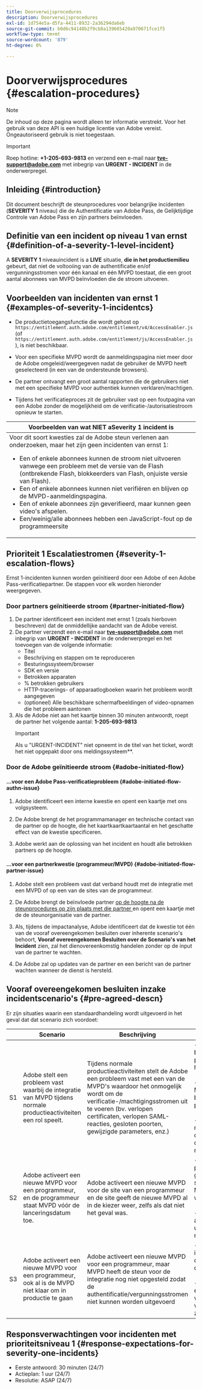 ```yaml
---
title: Doorverwijsprocedures
description: Doorverwijsprocedures
exl-id: 1d754e5a-d5fa-4411-8932-2a36294da6eb
source-git-commit: b0d6c94148b2f9cb8a139685420a970671fce1f5
workflow-type: tm+mt
source-wordcount: '879'
ht-degree: 0%

---
```


# Doorverwijsprocedures {#escalation-procedures}

>[!NOTE]
>
>De inhoud op deze pagina wordt alleen ter informatie verstrekt. Voor het gebruik van deze API is een huidige licentie van Adobe vereist. Ongeautoriseerd gebruik is niet toegestaan.

>[!IMPORTANT]
> 
>Roep hotline: **+1-205-693-9813** en verzend een e-mail naar **tve-support@adobe.com** met inbegrip van **URGENT - INCIDENT** in de onderwerpregel.

## Inleiding {#introduction}

Dit document beschrijft de steunprocedures voor belangrijke incidenten (**SEVERITY 1** niveau) die de Authentificatie van Adobe Pass, de Gelijktijdige Controle van Adobe Pass en zijn partners beïnvloeden.


## Definitie van een incident op niveau 1 van ernst {#definition-of-a-severity-1-level-incident}

A **SEVERITY 1** niveauincident is a **LIVE** situatie, **die in het productiemilieu** gebeurt, dat niet de voltooiing van de authentificatie en/of vergunningsstromen voor één kanaal en één MVPD toestaat, die een groot aantal abonnees van MVPD beïnvloeden die de stroom uitvoeren.


## Voorbeelden van incidenten van ernst 1 {#examples-of-severity-1-incidentcs}

* De productietoegangsfunctie die wordt gehost op `https://entitlement.auth.adobe.com/entitlement/v4/AccessEnabler.js` (of `https://entitlement.auth.adobe.com/entitlement/js/AccessEnabler.js` ), is niet beschikbaar.

* Voor een specifieke MVPD wordt de aanmeldingspagina niet meer door de Adobe omgeleid/weergegeven nadat de gebruiker de MVPD heeft geselecteerd (in een van de ondersteunde browsers).

* De partner ontvangt een groot aantal rapporten die de gebruikers niet met een specifieke MVPD voor authentiek kunnen verklaren/machtigen.

* Tijdens het verificatieproces zit de gebruiker vast op een foutpagina van een Adobe zonder de mogelijkheid om de verificatie-/autorisatiestroom opnieuw te starten.


| Voorbeelden van wat **NIET** aSeverity 1 incident is |
|---|
| Voor dit soort kwesties zal de Adobe steun verlenen aan onderzoeken, maar het zijn geen incidenten van ernst 1:<ul><li>Een of enkele abonnees kunnen de stroom niet uitvoeren vanwege een probleem met de versie van de Flash (ontbrekende Flash, blokkeerders van Flash, onjuiste versie van Flash).</li><li>Een of enkele abonnees kunnen niet verifiëren en blijven op de MVPD-aanmeldingspagina.</li><li>Een of enkele abonnees zijn geverifieerd, maar kunnen geen video&#39;s afspelen.</li><li>Een/weinig/alle abonnees hebben een JavaScript-fout op de programmeersite</li></ul> |

## Prioriteit 1 Escalatiestromen {#severity-1-escalation-flows}

Ernst 1-incidenten kunnen worden geïnitieerd door een Adobe of een Adobe Pass-verificatiepartner. De stappen voor elk worden hieronder weergegeven.

### Door partners geïnitieerde stroom {#partner-initiated-flow}

1. De partner identificeert een incident met ernst 1 (zoals hierboven beschreven) dat de onmiddellijke aandacht van de Adobe vereist.
1. De partner verzendt een e-mail naar **tve-support@adobe.com** met inbegrip van **URGENT - INCIDENT** in de onderwerpregel en het toevoegen van de volgende informatie:
   * Titel
   * Beschrijving en stappen om te reproduceren
   * Besturingssysteem/browser
   * SDK en versie
   * Betrokken apparaten
   * % betrokken gebruikers
   * HTTP-tracerings- of apparaatlogboeken waarin het probleem wordt aangegeven
   * (optioneel) Alle beschikbare schermafbeeldingen of video-opnamen die het probleem aantonen
1. Als de Adobe niet aan het kaartje binnen 30 minuten antwoordt, roept de partner het volgende aantal:
   **1-205-693-9813**
   >[!IMPORTANT]
   >Als u &quot;URGENT-INCIDENT&quot; niet opneemt in de titel van het ticket, wordt het niet opgepakt door ons meldingssysteem**.

### Door de Adobe geïnitieerde stroom {#adobe-initiated-flow}

#### ...voor een Adobe Pass-verificatieprobleem {#adobe-initiated-flow-authn-issue}

1. Adobe identificeert een interne kwestie en opent een kaartje met ons volgsysteem.

1. De Adobe brengt de het programmamanager en technische contact van de partner op de hoogte, die het kaartkaartkaartaantal en het geschatte effect van de kwestie specificeren.

1. Adobe werkt aan de oplossing van het incident en houdt alle betrokken partners op de hoogte.

#### ...voor een partnerkwestie (programmeur/MVPD) {#adobe-initiated-flow-partner-issue}

1. Adobe stelt een probleem vast dat verband houdt met de integratie met een MVPD of op een van de sites van de programmeur.

1. De Adobe brengt de beïnvloede partner <u> op de hoogte na de steunprocedures op zijn plaats met die partner </u> en opent een kaartje met de de steunorganisatie van de partner.

1. Als, tijdens de impactanalyse, Adobe identificeert dat de kwestie tot één van de vooraf overeengekomen besluiten over inherente scenario&#39;s behoort, **Vooraf overeengekomen Besluiten over de Scenario&#39;s van het Incident** zien, zal het dienovereenkomstig handelen zonder op de input van de partner te wachten.

1. De Adobe zal op updates van de partner en een bericht van de partner wachten wanneer de dienst is hersteld.

## Vooraf overeengekomen besluiten inzake incidentscenario&#39;s {#pre-agreed-descn}

Er zijn situaties waarin een standaardhandeling wordt uitgevoerd in het geval dat dat scenario zich voordoet:

|   | Scenario | Beschrijving | Handelingen |
|---|---|---|---|
| S1 | Adobe stelt een probleem vast waarbij de integratie van MVPD tijdens normale productieactiviteiten een rol speelt. | Tijdens normale productieactiviteiten stelt de Adobe een probleem vast met een van de MVPD&#39;s waardoor het onmogelijk wordt om de verificatie-/machtigingsstromen uit te voeren (bv. verlopen certificaten, verlopen SAML-reacties, gesloten poorten, gewijzigde parameters, enz.) | - de Adobe zal de betrokken MVPD en programmeurs op de hoogte brengen.  </br> </br> - Adobe deactiveert deze MVPD voor alle betrokken programmeurs. </br> </br> - Adobe opent een ticket met de MVPD volgens de overeengekomen ondersteuningsprocedure met die MVPD |
| S2 | Adobe activeert een nieuwe MVPD voor een programmeur, en de programmeur staat MVPD vóór de lanceringsdatum toe. | Adobe activeert een nieuwe MVPD voor de site van een programmeur en de site geeft de nieuwe MVPD al in de kiezer weer, zelfs als dat niet het geval was. | - de Adobe zal de programmeur vóór de geplande datum in kennis stellen van de nieuwe MVPD die in de kiezer wordt weergegeven. </br> </br> - De programmeur zal actie ondernemen om het uit de plukker indien nodig te verwijderen. |
| S3 | Adobe activeert een nieuwe MVPD voor een programmeur, ook al is de MVPD niet klaar om in productie te gaan | Adobe activeert een nieuwe MVPD voor een programmeur, maar MVPD heeft de steun voor de integratie nog niet opgesteld zodat de authentificatie/vergunningsstromen niet kunnen worden uitgevoerd | - Adobe doet de implementatie alleen als daarom wordt gevraagd door de programmeur </br> </br> - De programmeur zorgt ervoor dat de vergunning van de MVPD wordt verleend zodra alle tests zijn uitgevoerd. |

## Responsverwachtingen voor incidenten met prioriteitsniveau 1 {#response-expectations-for-severity-one-incidents}

* Eerste antwoord: 30 minuten (24/7)
* Actieplan: 1 uur (24/7)
* Resolutie: ASAP (24/7)
